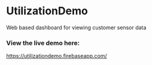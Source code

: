 # UtilizationDemo
Web based dashboard for viewing customer sensor data



### View the live demo here: 
https://utilizationdemo.firebaseapp.com/

